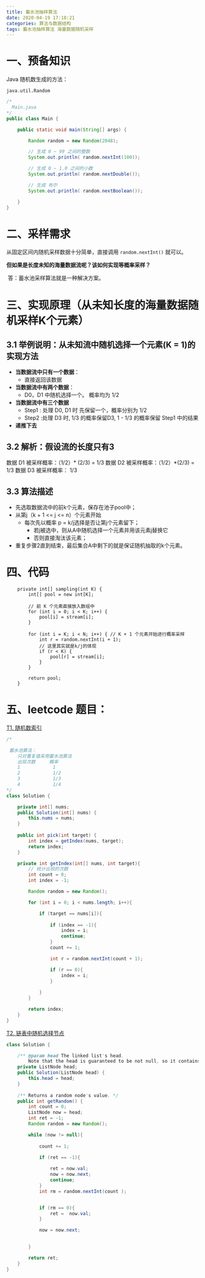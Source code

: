 ```yaml
---
title: 蓄水池抽样算法
date: 2020-04-19 17:18:21
categories: 算法与数据结构
tags: 蓄水池抽样算法 海量数据随机采样
---
```


# 一、预备知识

Java 随机数生成的方法：

`java.util.Random`


```java
/*
  Main.java 
*/
public class Main {

    public static void main(String[] args) {

        Random random = new Random(2048);

        // 生成 0 ~ 99 之间的整数
        System.out.println( random.nextInt(100));

        // 生成 0 ~ 1.0 之间的小数
        System.out.println( random.nextDouble());

        // 生成 布尔
        System.out.println( random.nextBoolean());

    }
}

```



# 二、采样需求

从固定区间内随机采样数据十分简单，直接调用 `random.nextInt()` 就可以。

**但如果是长度未知的海量数据流呢？该如何实现等概率采样？**

​		答：蓄水池采样算法就是一种解决方案。

# 三、实现原理（从未知长度的海量数据随机采样K个元素）

## 3.1 **举例说明：从未知流中随机选择一个元素(K = 1)的实现方法**

- **当数据流中只有一个数据**：
    - 直接返回该数据
- **当数据流中有两个数据**：
    - D0，D1 中随机选择一个。 概率均为 1/2
- **当数据流中有三个数据**
    - Step1 : 处理 D0, D1 时 先保留一个，概率分别为 1/2
    - Step2 :处理 D3 时, 1/3 的概率保留D3, 1 - 1/3 的概率保留 Step1 中的结果
- **递推下去**      


## 3.2 **解析：假设流的长度只有3**

数据 D1 被采样概率：（1/2）* (2/3) = 1/3
数据 D2 被采样概率：（1/2）*(2/3) = 1/3
数据 D3 被采样概率：  1/3


## 3.3 算法描述

- 先选取数据流中的前k个元素，保存在池子pool中；
- 从第j（k + 1 <= j <= n）个元素开始
    - 每次先以概率 p = k/j选择是否让第j个元素留下；
        - 若j被选中，则从A中随机选择一个元素并用该元素j替换它
        - 否则直接淘汰该元素；
- 重复步骤2直到结束，最后集合A中剩下的就是保证随机抽取的k个元素。

# 四、代码


```
    private int[] sampling(int K) {
        int[] pool = new int[K];
        
        // 前 K 个元素直接放入数组中
        for (int i = 0; i < K; i++) { 
            pool[i] = stream[i];
        }

        for (int i = K; i < N; i++) { // K + 1 个元素开始进行概率采样
            int r = random.nextInt(i + 1);
            // 这里其实就是k/j的体现
            if (r < K) {
                pool[r] = stream[i];
            }
        }

        return pool;
    }

```



# 五、leetcode 题目：

[T1. 随机数索引](https://leetcode-cn.com/problems/random-pick-index/)

```java
/*

 蓄水池算法：
    只对重复值采用蓄水池算法
    出现次数     概率
    1            1
    2            1/2
    3            1/3
    4            1/4
*/
class Solution {

    private int[] nums;
    public Solution(int[] nums) {
        this.nums = nums;
    }
    
    public int pick(int target) {
        int index = getIndex(nums, target);
        return index;
    }

    private int getIndex(int[] nums, int target){
        // 统计出现的次数
        int count = 0;
        int index = -1;

        Random random = new Random();

        for (int i = 0; i < nums.length; i++){

            if (target == nums[i]){
                
                if (index == -1){
                    index = i;
                    continue;
                }
                count += 1;

                int r = random.nextInt(count + 1);

                if (r == 0){
                    index = i;
                }
            
            }
        }

        return index;
    }
}
```




[T2. 链表中随机选择节点](https://leetcode-cn.com/problems/linked-list-random-node/)

```java
class Solution {

    /** @param head The linked list's head.
        Note that the head is guaranteed to be not null, so it contains at least one node. */
    private ListNode head;    
    public Solution(ListNode head) {
        this.head = head;
    }
    
    /** Returns a random node's value. */
    public int getRandom() {
        int count = 0;
        ListNode now = head;
        int ret = -1;
        Random random = new Random();

        while (now != null){
            
            count += 1;

            if (ret == -1){
                
                ret = now.val;
                now = now.next;
                continue;
            }
            int rm = random.nextInt(count );


            if (rm == 0){
                ret =  now.val;
            }

            now = now.next;
            

        }

        return ret;
    }
}

```